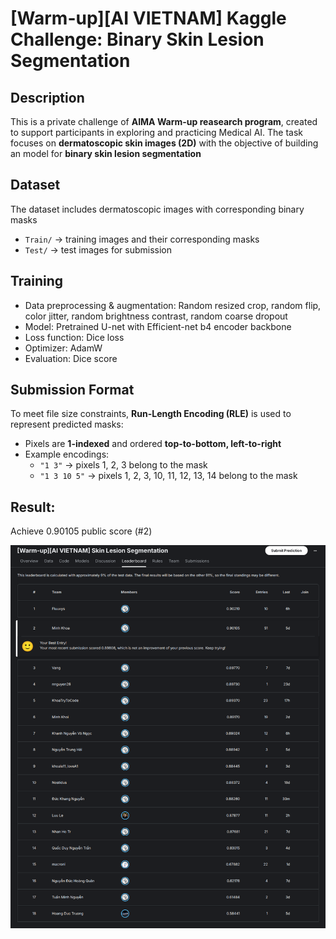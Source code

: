 # [Warm-up][AI VIETNAM] Kaggle Challenge: Binary Skin Lesion Segmentation

## Description
This is a private challenge of **AIMA Warm-up reasearch program**, created to support participants in exploring and practicing Medical AI. The task focuses on **dermatoscopic skin images (2D)** with the objective of building an model for **binary skin lesion segmentation**

## Dataset 
The dataset includes dermatoscopic images with corresponding binary masks

- `Train/` → training images and their corresponding masks
- `Test/` → test images for submission

## Training
- Data preprocessing & augmentation: Random resized crop, random flip, color jitter, random brightness contrast, random coarse dropout
- Model: Pretrained U-net with Efficient-net b4 encoder backbone
- Loss function: Dice loss
- Optimizer: AdamW
- Evaluation: Dice score

## Submission Format
To meet file size constraints, **Run-Length Encoding (RLE)** is used to represent predicted masks:  
- Pixels are **1-indexed** and ordered **top-to-bottom, left-to-right**
- Example encodings:
  - `"1 3"` → pixels 1, 2, 3 belong to the mask
  - `"1 3 10 5"` → pixels 1, 2, 3, 10, 11, 12, 13, 14 belong to the mask

## Result:
Achieve 0.90105 public score (#2)

![alt text](rank.png)


